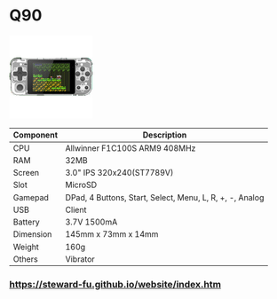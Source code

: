 # Q90
![Alt text](imgs/main.jpg)
  
|Component|Description                                             |
|---------|--------------------------------------------------------|
|CPU      |Allwinner F1C100S ARM9 408MHz                           |
|RAM      |32MB                                                    |
|Screen   |3.0" IPS 320x240(ST7789V)                               |
|Slot     |MicroSD                                                 |
|Gamepad  |DPad, 4 Buttons, Start, Select, Menu, L, R, +, -, Analog|
|USB      |Client                                                  |
|Battery  |3.7V 1500mA                                             |
|Dimension|145mm x 73mm x 14mm                                     |
|Weight   |160g                                                    |
|Others   |Vibrator                                                |
  
### https://steward-fu.github.io/website/index.htm

